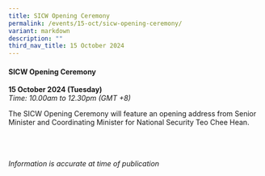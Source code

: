 ```yaml
---
title: SICW Opening Ceremony
permalink: /events/15-oct/sicw-opening-ceremony/
variant: markdown
description: ""
third_nav_title: 15 October 2024
---
```

#### **SICW Opening Ceremony**

**15 October 2024 (Tuesday)**  
*Time: 10.00am to 12.30pm (GMT +8)*

The SICW Opening Ceremony will feature an opening address from Senior Minister and Coordinating Minister for National Security Teo Chee Hean. 

<br><br><br>
*Information is accurate at time of publication*